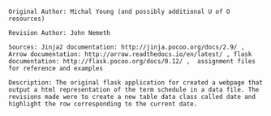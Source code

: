 
	Original Author: Michal Young (and possibly additional U of O resources)
	
	Revision Author: John Nemeth
	
	Sources: Jinja2 documentation: http://jinja.pocoo.org/docs/2.9/ , Arrow documentation: http://arrow.readthedocs.io/en/latest/ , flask documentation: http://flask.pocoo.org/docs/0.12/ ,  assignment files for reference and examples
	
	Description: The original flask application for created a webpage that output a html representation of the term schedule in a data file. The revisions made were to create a new table data class called date and highlight the row corresponding to the current date. 
